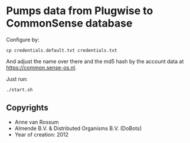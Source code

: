 # Pumps data from Plugwise to CommonSense database

Configure by:

    cp credentials.default.txt credentials.txt

And adjust the name over there and the md5 hash by the account data at https://common.sense-os.nl.

Just run:

    ./start.sh

## Copyrights

* Anne van Rossum
* Almende B.V. & Distributed Organisms B.V. (DoBots)
* Year of creation: 2012

